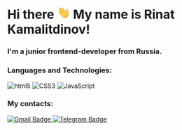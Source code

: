 # Hi there <img alt="hello" img src="https://raw.githubusercontent.com/emp7yhead/emp7yhead/master/content/wave.gif" width="30"> My name is Rinat Kamalitdinov! 
### I'm a junior frontend-developer from Russia.

### Languages and Technologies:

<img alt="html5" src="https://img.shields.io/badge/-HTML5-E34F26?style=for-the-badge&logo=html5&logoColor=white"/>
<img alt="CSS3" src="https://img.shields.io/badge/-css3-2088FF?style=for-the-badge&logo=css3&logoColor=white"/>
<img alt="JavaScript" src="https://img.shields.io/badge/-JavaScript-090909?style=for-the-badge&logo=JavaScript&logoColor=white"/>

<!--
### ⚡ My websites: https://portfolio-rk.000webhostapp.com/, https://rinat-lucky.github.io/
-->
### My contacts: 
<p align="left">
  <a href="mailto:rinat1kam@mail.ru">
    <img src="https://img.shields.io/badge/-Gmail-c14438?style=for-the-badge&logo=Gmail&logoColor=white" alt="Gmail Badge">
  </a>
  <a href="https://t.me/rinat1kam">
    <img src="https://img.shields.io/badge/-telegram-0088cc?style=for-the-badge&logo=telegram&logoColor=white" alt="Telegram Badge">
  </a>
</p>


<!--
**rinat-lucky/rinat-lucky** is a ✨ _special_ ✨ repository because its `README.md` (this file) appears on your GitHub profile.

Here are some ideas to get you started:

- 🔭 I’m currently working on ...
- 👯 I’m looking to collaborate on ...
- 🤔 I’m looking for help with ...
- 💬 Ask me about ...
- 😄 Pronouns: ...
- ⚡ Fun fact: ...
-->

